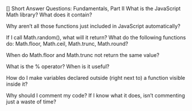 [] Short Answer Questions: Fundamentals, Part II
What is the JavaScript Math library? What does it contain?


Why aren’t all those functions just included in JavaScript automatically?


If I call Math.random(), what will it return? What do the following functions do: Math.floor, Math.ceil, Math.trunc, Math.round?


When do Math.floor and Math.trunc not return the same value?


What is the % operator? When is it useful?


How do I make variables declared outside (right next to) a function visible inside it?


Why should I comment my code? If I know what it does, isn’t commenting just a waste of time?

